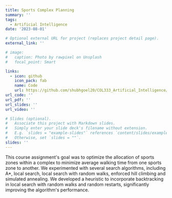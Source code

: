 ```yaml
---
title: Sports Complex Planning
summary: ''
tags:
  - Artificial Intelligence
date: '2023-08-01'

# Optional external URL for project (replaces project detail page).
external_link: ''

# image: 
#   caption: Photo by rawpixel on Unsplash
#   focal_point: Smart

links:
  - icon: github
    icon_pack: fab
    name: Code
    url: https://github.com/shubhgoel20/COL333_Artificial_Intelligence/tree/main/A1
url_code: ''
url_pdf: ''
url_slides: ''
url_video: ''

# Slides (optional).
#   Associate this project with Markdown slides.
#   Simply enter your slide deck's filename without extension.
#   E.g. `slides = "example-slides"` references `content/slides/example-slides.md`.
#   Otherwise, set `slides = ""`.
slides: ''
---
```


This course assignment's goal was to optimize the allocation of sports zones within a complex to minimize average walking time from one sports zone to another. We experimented with several search algorithms, including A*, local search, local search with random walks, enforced hill climbing and simulated annealing. We developed a heuristic to incorporate backtracking in local search with random walks and random restarts, significantly improving the algorithm's performance.
